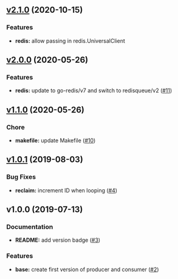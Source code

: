 
<a name="v2.1.0"></a>
## [v2.1.0](https://github.com/robinjoseph08/go-pg-migrations/compare/v2.0.0...v2.1.0) (2020-10-15)

### Features

* **redis:** allow passing in redis.UniversalClient


<a name="v2.0.0"></a>
## [v2.0.0](https://github.com/robinjoseph08/go-pg-migrations/compare/v1.1.0...v2.0.0) (2020-05-26)

### Features

* **redis:** update to go-redis/v7 and switch to redisqueue/v2 ([#11](https://github.com/robinjoseph08/go-pg-migrations/issues/11))


<a name="v1.1.0"></a>
## [v1.1.0](https://github.com/robinjoseph08/go-pg-migrations/compare/v1.0.1...v1.1.0) (2020-05-26)

### Chore

* **makefile:** update Makefile ([#10](https://github.com/robinjoseph08/go-pg-migrations/issues/10))


<a name="v1.0.1"></a>
## [v1.0.1](https://github.com/robinjoseph08/go-pg-migrations/compare/v1.0.0...v1.0.1) (2019-08-03)

### Bug Fixes

* **reclaim:** increment ID when looping ([#4](https://github.com/robinjoseph08/go-pg-migrations/issues/4))


<a name="v1.0.0"></a>
## v1.0.0 (2019-07-13)

### Documentation

* **README:** add version badge ([#3](https://github.com/robinjoseph08/go-pg-migrations/issues/3))

### Features

* **base:** create first version of producer and consumer ([#2](https://github.com/robinjoseph08/go-pg-migrations/issues/2))

